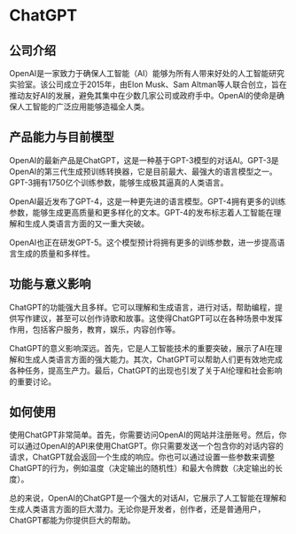 # ChatGPT

## 公司介绍

OpenAI是一家致力于确保人工智能（AI）能够为所有人带来好处的人工智能研究实验室。该公司成立于2015年，由Elon Musk、Sam Altman等人联合创立，旨在推动友好AI的发展，避免其集中在少数几家公司或政府手中。OpenAI的使命是确保人工智能的广泛应用能够造福全人类。

## 产品能力与目前模型

OpenAI的最新产品是ChatGPT，这是一种基于GPT-3模型的对话AI。GPT-3是OpenAI的第三代生成预训练转换器，它是目前最大、最强大的语言模型之一。GPT-3拥有1750亿个训练参数，能够生成极其逼真的人类语言。

OpenAI最近发布了GPT-4，这是一种更先进的语言模型。GPT-4拥有更多的训练参数，能够生成更高质量和更多样化的文本。GPT-4的发布标志着人工智能在理解和生成人类语言方面的又一重大突破。

OpenAI也正在研发GPT-5。这个模型预计将拥有更多的训练参数，进一步提高语言生成的质量和多样性。

## 功能与意义影响

ChatGPT的功能强大且多样。它可以理解和生成语言，进行对话，帮助编程，提供写作建议，甚至可以创作诗歌和故事。这使得ChatGPT可以在各种场景中发挥作用，包括客户服务，教育，娱乐，内容创作等。

ChatGPT的意义影响深远。首先，它是人工智能技术的重要突破，展示了AI在理解和生成人类语言方面的强大能力。其次，ChatGPT可以帮助人们更有效地完成各种任务，提高生产力。最后，ChatGPT的出现也引发了关于AI伦理和社会影响的重要讨论。

## 如何使用

使用ChatGPT非常简单。首先，你需要访问OpenAI的网站并注册账号。然后，你可以通过OpenAI的API来使用ChatGPT。你只需要发送一个包含你的对话内容的请求，ChatGPT就会返回一个生成的响应。你也可以通过设置一些参数来调整ChatGPT的行为，例如温度（决定输出的随机性）和最大令牌数（决定输出的长度）。

总的来说，OpenAI的ChatGPT是一个强大的对话AI，它展示了人工智能在理解和生成人类语言方面的巨大潜力。无论你是开发者，创作者，还是普通用户，ChatGPT都能为你提供巨大的帮助。
